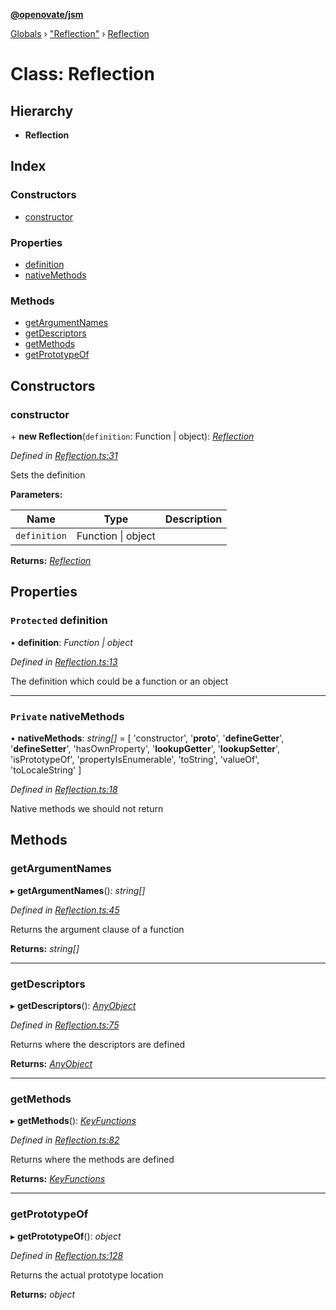 **[@openovate/jsm](../README.md)**

[Globals](../globals.md) › [&quot;Reflection&quot;](../modules/_reflection_.md) › [Reflection](_reflection_.reflection.md)

# Class: Reflection

## Hierarchy

* **Reflection**

## Index

### Constructors

* [constructor](_reflection_.reflection.md#constructor)

### Properties

* [definition](_reflection_.reflection.md#protected-definition)
* [nativeMethods](_reflection_.reflection.md#private-nativemethods)

### Methods

* [getArgumentNames](_reflection_.reflection.md#getargumentnames)
* [getDescriptors](_reflection_.reflection.md#getdescriptors)
* [getMethods](_reflection_.reflection.md#getmethods)
* [getPrototypeOf](_reflection_.reflection.md#getprototypeof)

## Constructors

###  constructor

\+ **new Reflection**(`definition`: Function | object): *[Reflection](_reflection_.reflection.md)*

*Defined in [Reflection.ts:31](https://github.com/Openovate/jsm/blob/4675aed/src/Reflection.ts#L31)*

Sets the definition

**Parameters:**

Name | Type | Description |
------ | ------ | ------ |
`definition` | Function &#124; object |   |

**Returns:** *[Reflection](_reflection_.reflection.md)*

## Properties

### `Protected` definition

• **definition**: *Function | object*

*Defined in [Reflection.ts:13](https://github.com/Openovate/jsm/blob/4675aed/src/Reflection.ts#L13)*

The definition which could be a function or an object

___

### `Private` nativeMethods

• **nativeMethods**: *string[]* =  [
    'constructor',
    '__proto__',
    '__defineGetter__',
    '__defineSetter__',
    'hasOwnProperty',
    '__lookupGetter__',
    '__lookupSetter__',
    'isPrototypeOf',
    'propertyIsEnumerable',
    'toString',
    'valueOf',
    'toLocaleString'
  ]

*Defined in [Reflection.ts:18](https://github.com/Openovate/jsm/blob/4675aed/src/Reflection.ts#L18)*

Native methods we should not return

## Methods

###  getArgumentNames

▸ **getArgumentNames**(): *string[]*

*Defined in [Reflection.ts:45](https://github.com/Openovate/jsm/blob/4675aed/src/Reflection.ts#L45)*

Returns the argument clause of a function

**Returns:** *string[]*

___

###  getDescriptors

▸ **getDescriptors**(): *[AnyObject](../interfaces/_reflection_.anyobject.md)*

*Defined in [Reflection.ts:75](https://github.com/Openovate/jsm/blob/4675aed/src/Reflection.ts#L75)*

Returns where the descriptors are defined

**Returns:** *[AnyObject](../interfaces/_reflection_.anyobject.md)*

___

###  getMethods

▸ **getMethods**(): *[KeyFunctions](../interfaces/_reflection_.keyfunctions.md)*

*Defined in [Reflection.ts:82](https://github.com/Openovate/jsm/blob/4675aed/src/Reflection.ts#L82)*

Returns where the methods are defined

**Returns:** *[KeyFunctions](../interfaces/_reflection_.keyfunctions.md)*

___

###  getPrototypeOf

▸ **getPrototypeOf**(): *object*

*Defined in [Reflection.ts:128](https://github.com/Openovate/jsm/blob/4675aed/src/Reflection.ts#L128)*

Returns the actual prototype location

**Returns:** *object*